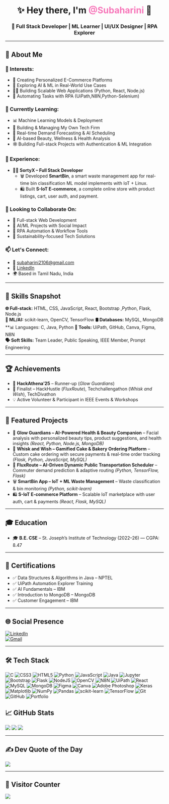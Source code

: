 <h1 align="center">✨ Hey there, I'm <span style="color:#f778ba; font-weight:bold">@Subaharini</span> 👋</h1>
<h3 align="center">🚀 Full Stack Developer | ML Learner | UI/UX Designer | RPA Explorer</h3>

---

## 💫 About Me

### 👀 Interests:
- 🧁 Creating Personalized E-Commerce Platforms
- 🧠 Exploring AI & ML in Real-World Use Cases
- 🧑‍💻 Building Scalable Web Applications (Python, React, Node.js)
- 🤖 Automating Tasks with RPA (UiPath,N8N,Python-Selenium)

### 🌱 Currently Learning:
- 📊 Machine Learning Models & Deployment
- 🏢 Building & Managing My Own Tech Firm
- 🧠 Real-time Demand Forecasting & AI Scheduling
- 🧪 AI-based Beauty, Wellness & Health Analysis
- 🕸️ Building Full-stack Projects with Authentication & ML Integration

### 💼 Experience:
- 👩‍💻 **SortyX – Full Stack Developer**  
  - 🗑️ Developed **SmartBin**, a smart waste management app for real-time bin classification ML model implements with IoT + Linux.  
  - 🛍️ Built **S-IoT E-commerce**, a complete online store with product listings, cart, user auth, and payment.

### 🤝 Looking to Collaborate On:
- 🚀 Full-stack Web Development
- 🔬 AI/ML Projects with Social Impact
- 🤖 RPA Automation & Workflow Tools
- 🌱 Sustainability-focused Tech Solutions

### 📫 Let's Connect:
- 📧 [subaharini2106@gmail.com](mailto:subaharini2106@gmail.com)  
- 🔗 [LinkedIn](https://www.linkedin.com/in/subaharini21/)  
- 🌍 Based in Tamil Nadu, India

---

## 🧠 Skills Snapshot

**🌐 Full-stack:** HTML, CSS, JavaScript, React, Bootstrap ,Python, Flask, Node.js  
**🧠 ML/AI:** scikit-learn, OpenCV, TensorFlow
**🛢️ Databases:** MySQL, MongoDB  
**📊 Languages: C, Java, Python 
**🧾 Tools:** UiPath, GitHub, Canva, Figma, N8N  
**🗣️ Soft Skills:** Team Leader, Public Speaking, IEEE Member, Prompt Engineering

---

## 🏆 Achievements
- 🥈 **HackAthena’25** – Runner-up (*Glow Guardians*)  
- 🏅 Finalist – HackHustle (*FluxRoute*), Techchallengathon (*Whisk and Wish*), TechDivathon  
- 💡 Active Volunteer & Participant in IEEE Events & Workshops

---

## 🌟 Featured Projects
- 💖 **Glow Guardians – AI-Powered Health & Beauty Companion** – Facial analysis with personalized beauty tips, product suggestions, and health insights *(React, Python, Node.js, MongoDB)*  
- 🧁 **Whisk and Wish – Gamified Cake & Bakery Ordering Platform** – Custom cake ordering with secure payments & real-time order tracking *(Flask, Python, JavaScript, MySQL)*  
- 🚌 **FluxRoute – AI-Driven Dynamic Public Transportation Scheduler** – Commuter demand prediction & adaptive routing *(Python, TensorFlow, Flask)*  
- 🗑️ **SmartBin App – IoT + ML Waste Management** – Waste classification & bin monitoring *(Python, scikit-learn)*  
- 🛍️ **S-IoT E-commerce Platform** – Scalable IoT marketplace with user auth, cart & payments *(React, Flask, MySQL)*  

---

## 🎓 Education
- 🎓 **B.E. CSE** – St. Joseph’s Institute of Technology (2022–26) — CGPA: 8.47  

---

## 📜 Certifications
- ✅ Data Structures & Algorithms in Java – NPTEL  
- ✅ UiPath Automation Explorer Training  
- ✅ AI Fundamentals – IBM  
- ✅ Introduction to MongoDB – MongoDB  
- ✅ Customer Engagement – IBM  

---

## 🌐 Social Presence
[![LinkedIn](https://img.shields.io/badge/LinkedIn-0077B5?logo=linkedin&logoColor=white)](https://www.linkedin.com/in/subaharini21/)  
[![Gmail](https://img.shields.io/badge/Email-D14836?logo=gmail&logoColor=white)](mailto:subaharini2106@gmail.com)  


---



## 🛠 Tech Stack
![C](https://img.shields.io/badge/c-%2300599C.svg?style=for-the-badge&logo=c&logoColor=white)
![CSS3](https://img.shields.io/badge/css3-%231572B6.svg?style=for-the-badge&logo=css3&logoColor=white)
![HTML5](https://img.shields.io/badge/html5-%23E34F26.svg?style=for-the-badge&logo=html5&logoColor=white)
![Python](https://img.shields.io/badge/python-3670A0?style=for-the-badge&logo=python&logoColor=ffdd54)
![JavaScript](https://img.shields.io/badge/javascript-%23323330.svg?style=for-the-badge&logo=javascript)
![Java](https://img.shields.io/badge/java-%23ED8B00.svg?style=for-the-badge&logo=java&logoColor=white)
![Jupyter](https://img.shields.io/badge/jupyter-%23F37626.svg?style=for-the-badge&logo=jupyter&logoColor=white)
![Bootstrap](https://img.shields.io/badge/bootstrap-%23563D7C.svg?style=for-the-badge&logo=bootstrap&logoColor=white)
![Flask](https://img.shields.io/badge/flask-%23000.svg?style=for-the-badge&logo=flask&logoColor=white)
![NodeJS](https://img.shields.io/badge/node.js-6DA55F?style=for-the-badge&logo=node.js&logoColor=white)
![OpenCV](https://img.shields.io/badge/opencv-%235C3EE8.svg?style=for-the-badge&logo=opencv&logoColor=white)
![N8N](https://img.shields.io/badge/n8n-%23E8702A.svg?style=for-the-badge&logo=n8n&logoColor=white)
![UiPath](https://img.shields.io/badge/uipath-%23FF6F00.svg?style=for-the-badge&logo=uipath&logoColor=white)
![React](https://img.shields.io/badge/react-%2320232a.svg?style=for-the-badge&logo=react)
![MySQL](https://img.shields.io/badge/mysql-4479A1.svg?style=for-the-badge&logo=mysql&logoColor=white)
![MongoDB](https://img.shields.io/badge/mongodb-%2347A248.svg?style=for-the-badge&logo=mongodb&logoColor=white)
![Figma](https://img.shields.io/badge/figma-%23F24E1E.svg?style=for-the-badge&logo=figma&logoColor=white)
![Canva](https://img.shields.io/badge/canva-%2300C4CC.svg?style=for-the-badge&logo=canva&logoColor=white)
![Adobe Photoshop](https://img.shields.io/badge/adobe%20photoshop-%2331A8FF.svg?style=for-the-badge&logo=adobe%20photoshop&logoColor=white)
![Keras](https://img.shields.io/badge/keras-%23D00000.svg?style=for-the-badge&logo=keras&logoColor=white)
![Matplotlib](https://img.shields.io/badge/matplotlib-%230076A8.svg?style=for-the-badge&logo=matplotlib&logoColor=white)
![NumPy](https://img.shields.io/badge/numpy-%23013243.svg?style=for-the-badge&logo=numpy&logoColor=white)
![Pandas](https://img.shields.io/badge/pandas-%23150458.svg?style=for-the-badge&logo=pandas&logoColor=white)
![scikit-learn](https://img.shields.io/badge/scikit--learn-%23F7931E.svg?style=for-the-badge&logo=scikit-learn&logoColor=white)
![TensorFlow](https://img.shields.io/badge/tensorflow-%23FF6F00.svg?style=for-the-badge&logo=tensorflow&logoColor=white)
![Git](https://img.shields.io/badge/git-%23F05032.svg?style=for-the-badge&logo=git&logoColor=white)
![GitHub](https://img.shields.io/badge/github-%23181717.svg?style=for-the-badge&logo=github&logoColor=white)
![Portfolio](https://img.shields.io/badge/Portfolio-%23000000.svg?style=for-the-badge&logo=About.me&logoColor=white)


## 📈 GitHub Stats
![](https://github-readme-stats.vercel.app/api?username=subaharini&theme=gruvbox&hide_border=false)
![](https://github-readme-streak-stats.herokuapp.com/?user=subaharini&theme=gruvbox&hide_border=false)
![](https://github-readme-stats.vercel.app/api/top-langs/?username=subaharini&theme=gruvbox&hide_border=false&layout=compact)

---

## ✍️ Dev Quote of the Day
![](https://quotes-github-readme.vercel.app/api?type=horizontal&theme=radical)

---

## 👀 Visitor Counter
[![](https://visitcount.itsvg.in/api?id=subaharini&icon=0&color=0)](https://visitcount.itsvg.in)
